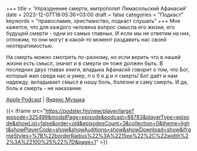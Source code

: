 +++
title = 'Упразднение смерти, митрополит Лимасольский Афанасий'
date = 2023-12-07T18:05:36+03:00
draft = false
categories = "Подкаст"
keywords = "православие, христианство, подкаст слушать"
+++
Мне кажется, что для каждого человека вопрос смысла его жизни, его будущей смерти - одни из самых главных. И если мы не ответим на них, отложим, то они могут в какой-то момент раздавить нас своей неотвратимостью.

На смерть можно смотреть по-разному, но если верить что в нашей жизни есть смысл, значит и в смерти он тоже должен быть. В последних двух главах книги, владыка Афанасий говорит о том, что Бог, который жил среди нас и умер, п о б е д и л смерть! Бог даёт и нам надежду, вкладывает смысл в нашу боль, болезни и саму смерть. И да, боль и смерть - не наказание.

[Apple Podcast](https://podcasts.apple.com/by/podcast/%D1%83%D0%BF%D1%80%D0%B0%D0%B7%D0%B4%D0%BD%D0%B5%D0%BD%D0%B8%D0%B5-%D1%81%D0%BC%D0%B5%D1%80%D1%82%D0%B8-%D0%BC%D0%B8%D1%82%D1%80%D0%BE%D0%BF%D0%BE%D0%BB%D0%B8%D1%82-%D0%BB%D0%B8%D0%BC%D0%B0%D1%81%D0%BE%D0%BB%D1%8C%D1%81%D0%BA%D0%B8%D0%B9-%D0%B0%D1%84%D0%B0%D0%BD%D0%B0%D1%81%D0%B8%D0%B9/id1670004262?i=1000637828966) | [Яндекс Музыка](https://music.yandex.ru/album/24972875/track/119961568)

{{< iframe src="https://podster.fm/new/player/large?episode=325499&modalPage=episode&podcast=88783&playerType=episode&showList=false&order=old&episodesCount=3&collection=0&theme=light&showPlayerCode=show&showAuditions=show&showDownload=show&iframeStyles=%7B%22borderRadius%22%3A%2215px%22%2C%22width%22%3A%22100%25%22%7D&page=1" >}}
